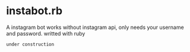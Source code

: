 # instabot.rb
A instagram bot works without instagram api, only needs your username and password. writted with ruby
```
under construction
```
